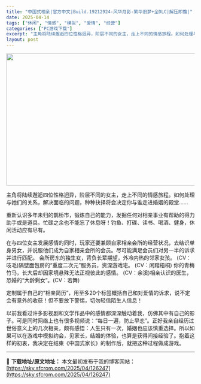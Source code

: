 ```yaml
---
title: "中国式相亲|官方中文|Build.19212924-风华月影-繁华旧梦+全DLC|解压即撸|"
date: 2025-04-14
tags: ["休闲", "情感", "模拟", "爱情", "经营"]
categories: ["PC游戏下载"]
excerpt: "主角将陆续邂逅四位性格迥异，阶层不同的女主，走上不同的情感旅程。如何处理与她们的关系，解决面临的问题，种种抉择将会决定你与谁走进婚姻的殿堂…… 重新认识多年未归的鹊桥市，锻炼自己的能力，发掘任何对相亲事业有帮助的得力助手或是道具。忙碌之余也不能忘了休息呀！钓鱼、打碟、读书、喝酒、健身，休闲活动应有尽&hellip;"
layout: post
---
```


<img class="aligncenter size-full wp-image-126226" src="https://sky.sfcrom.com/wp-content/uploads/2025/04/2025041409131077.webp" alt="" width="616" height="353" />

主角将陆续邂逅四位性格迥异，阶层不同的女主，走上不同的情感旅程。如何处理与她们的关系，解决面临的问题，种种抉择将会决定你与谁走进婚姻的殿堂……

重新认识多年未归的鹊桥市，锻炼自己的能力，发掘任何对相亲事业有帮助的得力助手或是道具。忙碌之余也不能忘了休息呀！钓鱼、打碟、读书、喝酒、健身，休闲活动应有尽有。

在与四位女主发展感情的同时，玩家还要兼顾自家相亲会所的经营状况，去结识单身男女，并说服他们成为自家相亲会所的会员。尽可能满足会员们对另一半的诉求并进行匹配。
会所房东的独生女，背负长辈期望，外冷内热的邻家女孩。 (CV：吱毛)隔壁面包房的“重度二次元”服务员，资深游戏宅。 (CV：闲踏梧桐)
你的青梅竹马，长大后却因家境悬殊无法正视彼此的感情。 (CV：余溪)相亲认识的医生，恐婚的“大龄剩女”。(CV：若舞)

定制属于自己的“相亲简历”，用至多20个标签概括自己和对爱情的诉求，说不定会有意外的收获！但不要放下警惕，切勿轻信陌生人信息！

以前我看过许多影视剧和文学作品中的感情都深深触动着我，仿佛其中有自己的影子。可是同时网络上也有很多视频说：“每日一遍，防止早恋”。正好我亲自经历过世俗意义上的几次相亲，颇有感悟：人生只有一次，婚姻也应该慎重选择。所以如果可以在游戏中模拟约会，见家长，结婚的体验，也算是获得间接经验了。抱着这样的初衷，我决定在结束《中国式家长》的制作后，就把这种过程做成游戏。

---
📖 **下载地址/原文地址：** 本文最初发布于我的博客网站：[https://sky.sfcrom.com/2025/04/126247](https://sky.sfcrom.com/2025/04/126247)
